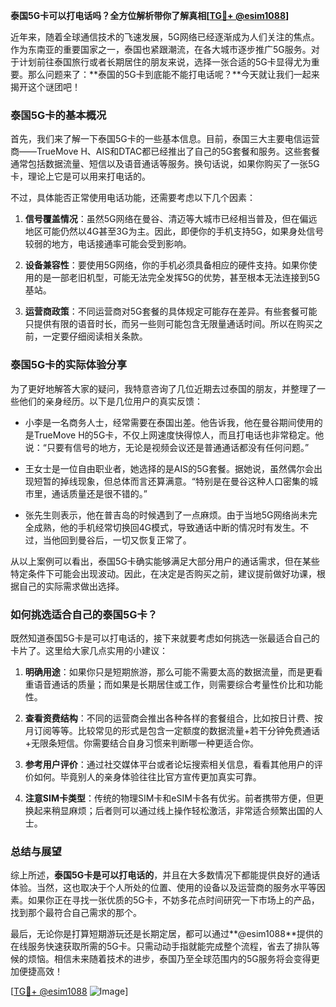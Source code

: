 **泰国5G卡可以打电话吗？全方位解析带你了解真相[[TG💪+ @esim1088](https://t.me/s/esim1088)]**

近年来，随着全球通信技术的飞速发展，5G网络已经逐渐成为人们关注的焦点。作为东南亚的重要国家之一，泰国也紧跟潮流，在各大城市逐步推广5G服务。对于计划前往泰国旅行或者长期居住的朋友来说，选择一张合适的5G卡显得尤为重要。那么问题来了：**泰国的5G卡到底能不能打电话呢？**今天就让我们一起来揭开这个谜团吧！

### 泰国5G卡的基本概况

首先，我们来了解一下泰国5G卡的一些基本信息。目前，泰国三大主要电信运营商——TrueMove H、AIS和DTAC都已经推出了自己的5G套餐和服务。这些套餐通常包括数据流量、短信以及语音通话等服务。换句话说，如果你购买了一张5G卡，理论上它是可以用来打电话的。

不过，具体能否正常使用电话功能，还需要考虑以下几个因素：

1. **信号覆盖情况**：虽然5G网络在曼谷、清迈等大城市已经相当普及，但在偏远地区可能仍然以4G甚至3G为主。因此，即便你的手机支持5G，如果身处信号较弱的地方，电话接通率可能会受到影响。
   
2. **设备兼容性**：要使用5G网络，你的手机必须具备相应的硬件支持。如果你使用的是一部老旧机型，可能无法完全发挥5G的优势，甚至根本无法连接到5G基站。

3. **运营商政策**：不同运营商对5G套餐的具体规定可能存在差异。有些套餐可能只提供有限的语音时长，而另一些则可能包含无限量通话时间。所以在购买之前，一定要仔细阅读相关条款。

### 泰国5G卡的实际体验分享

为了更好地解答大家的疑问，我特意咨询了几位近期去过泰国的朋友，并整理了一些他们的亲身经历。以下是几位用户的真实反馈：

- 小李是一名商务人士，经常需要在泰国出差。他告诉我，他在曼谷期间使用的是TrueMove H的5G卡，不仅上网速度快得惊人，而且打电话也非常稳定。他说：“只要有信号的地方，无论是视频会议还是普通通话都没有任何问题。”

- 王女士是一位自由职业者，她选择的是AIS的5G套餐。据她说，虽然偶尔会出现短暂的掉线现象，但总体而言还算满意。“特别是在曼谷这种人口密集的城市里，通话质量还是很不错的。”

- 张先生则表示，他在普吉岛的时候遇到了一点麻烦。由于当地5G网络尚未完全成熟，他的手机经常切换回4G模式，导致通话中断的情况时有发生。不过，当他回到曼谷后，一切又恢复正常了。

从以上案例可以看出，泰国5G卡确实能够满足大部分用户的通话需求，但在某些特定条件下可能会出现波动。因此，在决定是否购买之前，建议提前做好功课，根据自己的实际需求做出选择。

### 如何挑选适合自己的泰国5G卡？

既然知道泰国5G卡是可以打电话的，接下来就要考虑如何挑选一张最适合自己的卡片了。这里给大家几点实用的小建议：

1. **明确用途**：如果你只是短期旅游，那么可能不需要太高的数据流量，而是更看重语音通话的质量；而如果是长期居住或工作，则需要综合考量性价比和功能性。

2. **查看资费结构**：不同的运营商会推出各种各样的套餐组合，比如按日计费、按月订阅等等。比较常见的形式是包含一定额度的数据流量+若干分钟免费通话+无限条短信。你需要结合自身习惯来判断哪一种更适合你。

3. **参考用户评价**：通过社交媒体平台或者论坛搜索相关信息，看看其他用户的评价如何。毕竟别人的亲身体验往往比官方宣传更加真实可靠。

4. **注意SIM卡类型**：传统的物理SIM卡和eSIM卡各有优劣。前者携带方便，但更换起来稍显麻烦；后者则可以通过线上操作轻松激活，非常适合频繁出国的人士。

### 总结与展望

综上所述，**泰国5G卡是可以打电话的**，并且在大多数情况下都能提供良好的通话体验。当然，这也取决于个人所处的位置、使用的设备以及运营商的服务水平等因素。如果你正在寻找一张优质的5G卡，不妨多花点时间研究一下市场上的产品，找到那个最符合自己需求的那个。

最后，无论你是打算短期游玩还是长期定居，都可以通过**@esim1088**提供的在线服务快速获取所需的5G卡。只需动动手指就能完成整个流程，省去了排队等候的烦恼。相信未来随着技术的进步，泰国乃至全球范围内的5G服务将会变得更加便捷高效！

[[TG💪+ @esim1088](https://t.me/s/esim1088) ![Image](https://i.postimg.cc/4NQfJmqS/Snipaste-2025-05-13-00-14-12.png)]